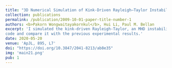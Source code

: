 ```yaml
---
title: "3D Numerical Simulation of Kink-Driven Rayleigh–Taylor Instability Leading to Fast Magnetic Reconnection"
collection: publications
permalink: /publication/2009-10-01-paper-title-number-1
authors: <b>Pakorn Wongwaitayakornkul</b>, Hui Li, Paul M. Bellan
excerpt: 'I simulated the kink-driven Rayleigh-Taylor, an MHD instability cascade, using 3D MHD 
code and compare it with the previous experimental results.'
date: 2020-05-20
venue: 'ApJL, 895, L7'
doi: "https://doi.org/10.3847/2041-8213/ab8e35"
img: 'main21.png'
pub: 1
---
```

